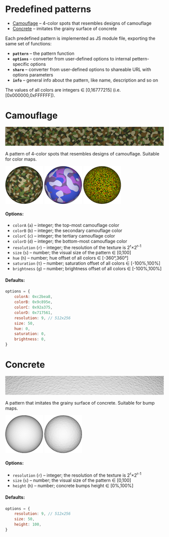 # Predefined patterns

* [Camouflage](#camouflage) &ndash; 4-color spots that resembles designs of camouflage
* [Concrete](#concrete) &ndash; imitates the grainy surface of concrete


Each predefined pattern is implemented as JS module file, exporting the same set of functions:
* **`pattern`** &ndash; the pattern function
* **`options`** &ndash; converter from user-defined options to internal pettern-specific options
* **`share`** &ndash; converter from user-defined options to shareable URL with options parameters
* **`info`** &ndash; general info about the pattern, like name, description and so on

The values of all colors are integers &#x2208; [0,16777215] (i.e. [0x000000,0xFFFFFF]).


# Camouflage
<img src="images/camouflage.jpg">

A pattern of 4-color spots that resembles designs of camouflage. Suitable for color maps.

[<img src="images/camouflage-1.png">](https://boytchev.github.io/texture-generator/online/camouflage.html?a=12762792&b=10258782&c=9610101&d=7435617&g=0&h=0&r=9&s=50&t=0) [<img src="images/camouflage-2.png">](https://boytchev.github.io/texture-generator/online/camouflage.html?a=12762792&b=10258782&c=9610101&d=7435617&g=22&h=194&r=9&s=73&t=4)  [<img src="images/camouflage-3.png">](https://boytchev.github.io/texture-generator/online/camouflage.html?a=16776960&b=0&c=16187392&d=5234974&g=-18&h=0&r=9&s=11&t=-2) 

#### Options:

* `colorA` (`a`) &ndash; integer; the top-most camouflage color
* `colorB` (`b`) &ndash; integer; the secondary camouflage color
* `colorC` (`c`) &ndash; integer; the tertiary camouflage color
* `colorD` (`d`) &ndash; integer; the bottom-most camouflage color
* `resolution` (`r`) &ndash; integer; the resolution of the texture is 2<sup>r</sup>&times;2<sup>r-1</sup>
* `size` (`s`) &ndash; number; the visual size of the pattern &#x2208; [0,100]
* `hue` (`h`) &ndash; number; hue offset of all colors &#x2208; [-360&deg;,360&deg;]
* `saturation` (`t`) &ndash; number; saturation offset of all colors &#x2208; [-100%,100%]
* `brightness` (`g`) &ndash; number; brightness offset of all colors &#x2208; [-100%,100%]

#### Defaults:

```js
options = {
	colorA: 0xc2bea8,
	colorB: 0x9c895e,
	colorC: 0x92a375,
	colorD: 0x717561,
	resolution: 9, // 512x256
	size: 50,
	hue: 0,
	saturation: 0,
	brightness: 0,
}
```





# Concrete
<img src="images/concrete.jpg">

A pattern that imitates the grainy surface of concrete. Suitable for bump maps.

[<img src="images/concrete-1.png">](https://boytchev.github.io/texture-generator/online/concrete?h=100&r=9&s=50) [<img src="images/concrete-2.png">](https://boytchev.github.io/texture-generator/online/concrete?h=100&r=9&s=78) 

#### Options:

* `resolution` (`r`) &ndash; integer; the resolution of the texture is 2<sup>r</sup>&times;2<sup>r-1</sup>
* `size` (`s`) &ndash; number; the visual size of the pattern &#x2208; [0,100]
* `height` (`h`) &ndash; number; concrete bumps height &#x2208; [0%,100%]

#### Defaults:

```js
options = {
	resolution: 9, // 512x256
	size: 50,
	height: 100,
}
```






